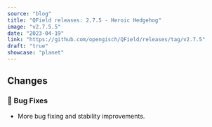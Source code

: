 ```yaml
---
source: "blog"
title: "QField releases: 2.7.5 - Heroic Hedgehog"
image: "v2.7.5.5"
date: "2023-04-19"
link: "https://github.com/opengisch/QField/releases/tag/v2.7.5"
draft: "true"
showcase: "planet"
---
```


<h2>Changes</h2>
<h3><g-emoji class="g-emoji" alias="bug" fallback-src="https://github.githubassets.com/images/icons/emoji/unicode/1f41b.png">🐛</g-emoji> Bug Fixes</h3>
<ul>
<li>More bug fixing and stability improvements.</li>
</ul>
